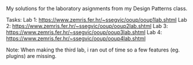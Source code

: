 My solutions for the laboratory asignments from my Design Patterns class.

Tasks:
Lab 1: https://www.zemris.fer.hr/~ssegvic/ooup/ooup1lab.shtml
Lab 2: https://www.zemris.fer.hr/~ssegvic/ooup/ooup2lab.shtml
Lab 3: https://www.zemris.fer.hr/~ssegvic/ooup/ooup3lab.shtml
Lab 4: https://www.zemris.fer.hr/~ssegvic/ooup/ooup4lab.shtml

Note:
When making the third lab, i ran out of time so a few features (eg. plugins) are missing.
